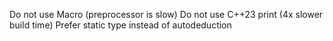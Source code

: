 Do not use Macro (preprocessor is slow)
Do not use C++23 print (4x slower build time)
Prefer static type instead of  autodeduction